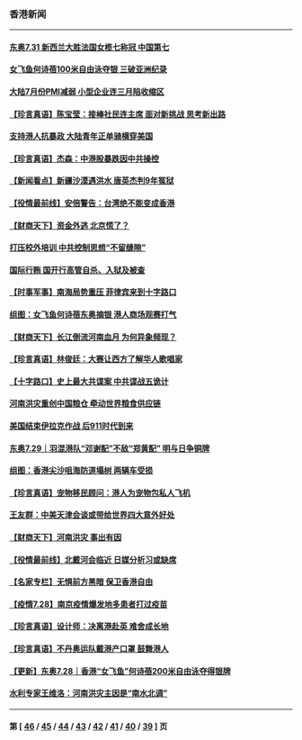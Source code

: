 ### 香港新闻
---
#### [东奥7.31 新西兰大胜法国女榄七称冠 中国第七](../../pages/ncid1349362/n13129390.md) 
#### [女飞鱼何诗蓓100米自由泳夺银 三破亚洲纪录](../../pages/ncid1349362/n13129307.md) 
#### [大陆7月份PMI减弱 小型企业连三月陷收缩区](../../pages/ncid1349362/n13129293.md) 
#### [【珍言真语】陈宝莹：接棒社民连主席 面对新挑战 思考新出路](../../pages/ncid1349362/n13128033.md) 
#### [支持港人抗暴政 大陆青年正单骑横穿美国](../../pages/ncid1349362/n13128869.md) 
#### [【珍言真语】杰森：中港股暴跌因中共操控](../../pages/ncid1349362/n13128887.md) 
#### [【新闻看点】新疆沙漠遇洪水 唐英杰判9年冤狱](../../pages/ncid1349362/n13128250.md) 
#### [【役情最前线】安倍警告：台湾绝不能变成香港](../../pages/ncid1349362/n13128382.md) 
#### [【财商天下】资金外逃 北京慌了？](../../pages/ncid1349362/n13127551.md) 
#### [打压校外培训 中共控制思想“不留缝隙”](../../pages/ncid1349362/n13128035.md) 
#### [国际行贿 国开行高管自杀、入狱及被查](../../pages/ncid1349362/n13127993.md) 
#### [【时事军事】南海局势重压 菲律宾来到十字路口](../../pages/ncid1349362/n13127512.md) 
#### [组图：女飞鱼何诗蓓东奥摘银 港人商场观赛打气](../../pages/ncid1349362/n13126691.md) 
#### [【财商天下】长江倒流河南血月 为何异象频现？](../../pages/ncid1349362/n13124946.md) 
#### [【珍言真语】林俊廷：大赛让西方了解华人歌唱家](../../pages/ncid1349362/n13124830.md) 
#### [【十字路口】史上最大共谍案 中共谍战五诡计](../../pages/ncid1349362/n13124772.md) 
#### [河南洪灾重创中国粮仓 牵动世界粮食供应链](../../pages/ncid1349362/n13123735.md) 
#### [美国结束伊拉克作战 后911时代到来](../../pages/ncid1349362/n13122413.md) 
#### [东奥7.29｜羽混港队“邓谢配”不敌“郑黄配” 明与日争铜牌](../../pages/ncid1349362/n13124354.md) 
#### [组图：香港尖沙咀海防道塌树 两辆车受损](../../pages/ncid1349362/n13123785.md) 
#### [【珍言真语】宠物移民顾问：港人为宠物包私人飞机](../../pages/ncid1349362/n13122513.md) 
#### [王友群：中美天津会谈或带给世界四大意外好处](../../pages/ncid1349362/n13122442.md) 
#### [【财商天下】河南洪灾 事出有因](../../pages/ncid1349362/n13122390.md) 
#### [【役情最前线】北戴河会临近 日媒分析习或缺席](../../pages/ncid1349362/n13122669.md) 
#### [【名家专栏】无惧前方黑暗 保卫香港自由](../../pages/ncid1349362/n13121836.md) 
#### [【疫情7.28】南京疫情爆发地多患者打过疫苗](../../pages/ncid1349362/n13121261.md) 
#### [【珍言真语】设计师：决离港赴英 难舍成长地](../../pages/ncid1349362/n13121091.md) 
#### [【珍言真语】不丹奥运队戴港产口罩 鼓舞港人](../../pages/ncid1349362/n13120188.md) 
#### [【更新】东奥7.28｜香港“女飞鱼”何诗蓓200米自由泳夺得银牌](../../pages/ncid1349362/n13120422.md) 
#### [水利专家王维洛：河南洪灾主因是“南水北调”](../../pages/ncid1349362/n13120199.md) 

---
#### 第 [ [46](./46.md) / [45](./45.md) / [44](./44.md) / [43](./43.md) / [42](./42.md) / [41](./41.md) / [40](./40.md) / [39](./39.md) ] 页
